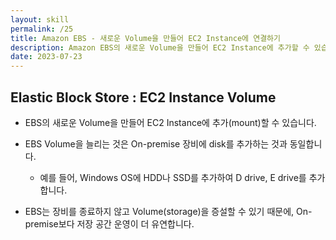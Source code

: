 ```yaml
---
layout: skill
permalink: /25
title: Amazon EBS - 새로운 Volume을 만들어 EC2 Instance에 연결하기
description: Amazon EBS의 새로운 Volume을 만들어 EC2 Instance에 추가할 수 있습니다.
date: 2023-07-23
---
```



## Elastic Block Store : EC2 Instance Volume

- EBS의 새로운 Volume을 만들어 EC2 Instance에 추가(mount)할 수 있습니다.

- EBS Volume을 늘리는 것은 On-premise 장비에 disk를 추가하는 것과 동일합니다.
    - 예를 들어, Windows OS에 HDD나 SSD를 추가하여 D drive, E drive를 추가합니다.

- EBS는 장비를 종료하지 않고 Volume(storage)을 증설할 수 있기 때문에, On-premise보다 저장 공간 운영이 더 유연합니다.



